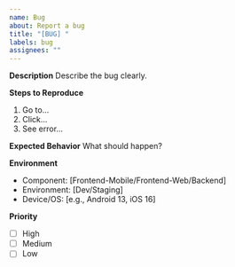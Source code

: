 ```yaml
---
name: Bug
about: Report a bug
title: "[BUG] "
labels: bug
assignees: ""
---
```


**Description**
Describe the bug clearly.

**Steps to Reproduce**

1. Go to...
2. Click...
3. See error...

**Expected Behavior**
What should happen?

**Environment**

- Component: [Frontend-Mobile/Frontend-Web/Backend]
- Environment: [Dev/Staging]
- Device/OS: [e.g., Android 13, iOS 16]

**Priority**

- [ ] High
- [ ] Medium
- [ ] Low
